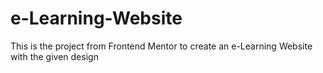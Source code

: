 # e-Learning-Website
This is the project from Frontend Mentor to create an e-Learning Website with the given design
